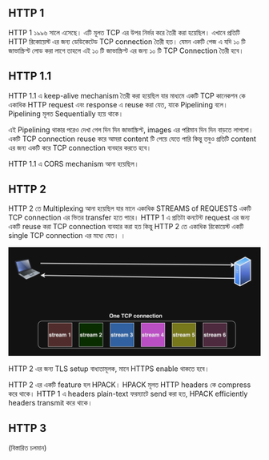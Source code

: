 ## HTTP 1

HTTP 1 ১৯৯৬ সালে এসেছে। এটি মূলত TCP এর উপর নির্ভর করে তৈরী করা হয়েছিল। এখানে প্রতিটি HTTP রিকোয়েস্ট এর জন্য ডেডিকেটেড TCP connection তৈরী হত। যেমন একটি পেজ এ যদি ১০ টি জাভাস্ক্রিপ্ট লোড করা লাগে তাহলে এই ১০ টি জাভাস্ক্রিপ্ট এর জন্য ১০ টি TCP Connection তৈরী হবে। 

## HTTP 1.1

HTTP 1.1 এ keep-alive mechanism তৈরী করা হয়েছিল যার মাধ্যমে একটি TCP কানেকশন কে একাধিক HTTP request এবং response এ reuse করা যেত, যাকে Pipelining বলে। Pipelining মূলত Sequentially হয়ে থাকে।

এই Pipelining থাকার পরেও দেখা গেল দিন দিন জাভাস্ক্রিপ্ট, images এর পরিমান দিন দিন বাড়তে লাগলো। একটি TCP connection reuse করে আমরা content টি পেয়ে যেতে পারি কিন্তু তবুও প্রতিটি content এর জন্য একটি করে TCP connection ব্যবহার করতে হবে।  

HTTP 1.1 এ CORS mechanism আনা হয়েছিল।

## HTTP 2

HTTP 2 তে Multiplexing আনা হয়েছিল যার মানে একাধিক STREAMS of REQUESTS একটি TCP connection এর ভিতর transfer হতে পারে। HTTP 1 এ প্রতিটা কনটেন্ট request এর জন্য একটি reuse করা TCP connection ব্যবহার করা হত কিন্তু HTTP 2 তে একাধিক রিকোয়েস্ট একটি single TCP connection এর মধ্যে যেত। । 

<p align="center">
  <img src="./images/http-2.png" alt="http 2">
</p>

HTTP 2 এর জন্য TLS setup বাধ্যতামূলক, মানে HTTPS enable থাকতে হবে।

HTTP 2 এর একটি feature হল HPACK। HPACK মূলত HTTP headers কে compress করে থাকে। HTTP 1 এ headers plain-text ফরম্যাটে send করা হত, HPACK efficiently headers transmit করে থাকে। 

## HTTP 3

(বিস্তারিত চলমান)

